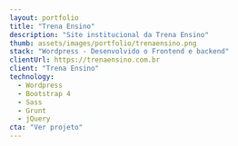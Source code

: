 ```yaml
---
layout: portfolio
title: "Trena Ensino"
description: "Site institucional da Trena Ensino"
thumb: assets/images/portfolio/trenaensino.png
stack: "Wordpress - Desenvolvido o Frontend e backend"
clientUrl: https://trenaensino.com.br
client: "Trena Ensino"
technology:
  - Wordpress
  - Bootstrap 4
  - Sass
  - Grunt
  - jQuery
cta: "Ver projeto"
---
```

